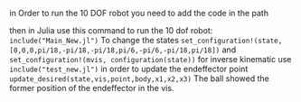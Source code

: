 in Order to run the 10 DOF robot you need to add the code in the path

then in Julia use this command to run the 10 dof robot: 
	`include("Main_New.jl")` 
To change the states 
	`set_configuration!(state, [0,0,0,pi/18,-pi/18,-pi/18,pi/6,-pi/6,-pi/18,pi/18])` 
and 
	`set_configuration!(mvis, configuration(state))` 
for inverse kinematic use 	`include("test_new.jl")` 
in order to update the endeffector point 	`update_desired(state,vis,point,body,x1,x2,x3)` 
The ball showed the former position of the endeffector in the vis.
